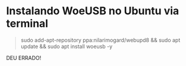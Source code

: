 # Instalando WoeUSB no Ubuntu via terminal

> sudo add-apt-repository ppa:nilarimogard/webupd8 && sudo apt update && sudo apt install woeusb -y

DEU ERRADO!

> 
